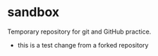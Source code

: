 # sandbox
Temporary repository for git and GitHub practice.

- this is a test change from a forked repository